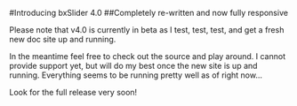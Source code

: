 #Introducing bxSlider 4.0
##Completely re-written and now fully responsive

Please note that v4.0 is currently in beta as I test, test, test, and get a fresh new doc site up and running.

In the meantime feel free to check out the source and play around. I cannot provide support yet, but will do my best once the new site is up and running. Everything seems to be running pretty well as of right now...

Look for the full release very soon!